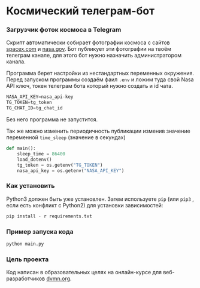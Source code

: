# Космический телеграм-бот

### Загрузчик фоток космоса в Telegram

Скрипт автоматически собирает фотографии космоса с сайтов [spacex.com](https://www.spacex.com/) и [nasa.gov](https://www.nasa.gov/?kscnasa.rm). Бот публикует эти фотографии на твоём телеграм канале,  для этого бот нужно назначить администратором канала.

Программа берет настройки из нестандартных переменных окружения. Перед запуском программы создаём фаил `.env` и ложим туда свой Nasa API ключ, токен телеграм бота который нужно создать и id чата.
```python
NASA_API_KEY=nasa_api-key
TG_TOKEN=tg_token
TG_CHAT_ID=tg_chat_id
``` 
Без него программа не запустится.

Так же можно изменить периодичность публикации изменив значение переменной `time_sleep` (значение в секундах)
```python
def main():                                 
    sleep_time = 86400                      
    load_dotenv()                           
    tg_token = os.getenv("TG_TOKEN")        
    nasa_api_key = os.getenv("NASA_API_KEY")
```

### Как установить

Python3 должен быть уже установлен.
Затем используете `pip` (или `pip3` , если есть конфликт с Python2) для установки зависимостей: 
```python
pip install - r requirements.txt
```

### Пример запуска кода

```python
python main.py
```

### Цель проекта

Код написан в образовательных целях на онлайн-курсе для веб-разработчиков [dvmn.org](https://devman.org/).
 
